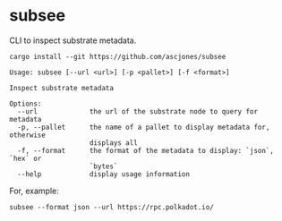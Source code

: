 # subsee

CLI to inspect substrate metadata.

```shell
cargo install --git https://github.com/ascjones/subsee
```

```
Usage: subsee [--url <url>] [-p <pallet>] [-f <format>]

Inspect substrate metadata

Options:
  --url             the url of the substrate node to query for metadata
  -p, --pallet      the name of a pallet to display metadata for, otherwise
                    displays all
  -f, --format      the format of the metadata to display: `json`, `hex` or
                    `bytes`
  --help            display usage information
```

For, example:

```shell
subsee --format json --url https://rpc.polkadot.io/
```
